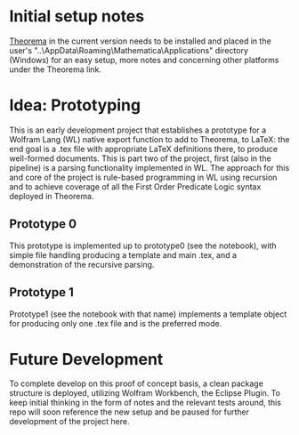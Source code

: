 # Initial setup notes

[Theorema](https://www3.risc.jku.at/research/theorema/software/) in the current version needs to be installed and placed in the user's "..\AppData\Roaming\Mathematica\Applications" directory (Windows) for an easy setup, more notes and concerning other platforms under the Theorema link.

# Idea: Prototyping

This is an early development project that establishes a prototype for a Wolfram Lang (WL) native export function to add to Theorema, to LaTeX: the end goal is a .tex file with appropriate LaTeX definitions there, to produce well-formed documents. This is part two of the project, first (also in the pipeline) is a parsing functionality implemented in WL. The approach for this and core of the project is rule-based programming in WL using recursion and to achieve coverage of all the First Order Predicate Logic syntax deployed in Theorema.

## Prototype 0

This prototype is implemented up to prototype0 (see the notebook), with simple file handling producing a template and main .tex, and a demonstration of the recursive parsing. 

## Prototype 1

Prototype1 (see the notebook with that name) implements a template object for producing only one .tex file and is the preferred mode. 

# Future Development 

To complete develop on this proof of concept basis, a clean package structure is deployed, utilizing Wolfram Workbench, the Eclipse Plugin. To keep initial thinking in the form of notes and the relevant tests around, this repo will soon reference the new setup and be paused for further development of the project here.